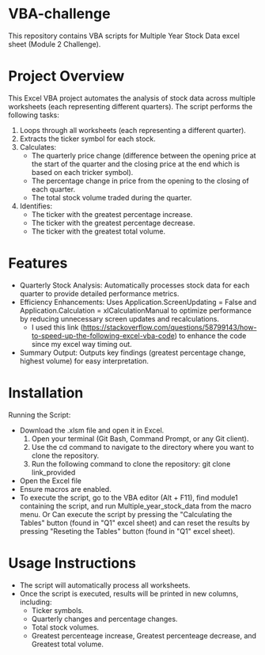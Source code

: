 # VBA-challenge
This repository contains VBA scripts for Multiple Year Stock Data excel sheet (Module 2 Challenge).

# Project Overview
This Excel VBA project automates the analysis of stock data across multiple worksheets (each representing different quarters). The script performs the following tasks:
  1. Loops through all worksheets (each representing a different quarter).
  2. Extracts the ticker symbol for each stock.
  3. Calculates:
       - The quarterly price change (difference between the opening price at the start of the quarter and the closing price at the end which is based on each tricker symbol).
       - The percentage change in price from the opening to the closing of each quarter.
       - The total stock volume traded during the quarter.
  4. Identifies:
       - The ticker with the greatest percentage increase.
       - The ticker with the greatest percentage decrease.
       - The ticker with the greatest total volume.
    
         
# Features
- Quarterly Stock Analysis: Automatically processes stock data for each quarter to provide detailed performance metrics.
- Efficiency Enhancements: Uses Application.ScreenUpdating = False and Application.Calculation = xlCalculationManual to optimize performance by reducing unnecessary screen updates and recalculations.
    - I used this link (https://stackoverflow.com/questions/58799143/how-to-speed-up-the-following-excel-vba-code) to enhance the code since my excel way timing out.
- Summary Output: Outputs key findings (greatest percentage change, highest volume) for easy interpretation.

# Installation
Running the Script:
  - Download the .xlsm file and open it in Excel.
      1. Open your terminal (Git Bash, Command Prompt, or any Git client).
      2. Use the cd command to navigate to the directory where you want to clone the repository.
      3. Run the following command to clone the repository: git clone link_provided
  - Open the Excel file
  - Ensure macros are enabled.
  - To execute the script, go to the VBA editor (Alt + F11), find module1 containing the script, and run Multiple_year_stock_data from the macro menu. Or Can execute the script by pressing the "Calculating the Tables" button (found in "Q1" excel sheet) and can reset the results by pressing "Reseting the Tables" button (found in "Q1" excel sheet). 

# Usage Instructions
- The script will automatically process all worksheets.
- Once the script is executed, results will be printed in new columns, including:
   - Ticker symbols.
   - Quarterly changes and percentage changes.
   - Total stock volumes.
   - Greatest percenteage increase, Greatest percenteage decrease, and Greatest total volume.
